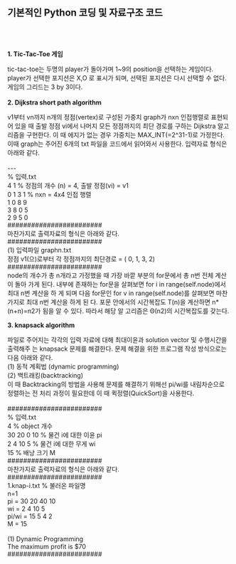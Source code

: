 **기본적인 Python 코딩 및 자료구조 코드**
----------------------------------
<br/><br/><br/>**1. Tic-Tac-Toe 게임**

tic-tac-toe는 두명의 player가 돌아가며 1~9의 position을 선택하는 게임이다. player가 선택한 포지션은 X,O 로 표시가 되며, 선택된 포지션은 다시 선택할 수 없다.게임의 그리드는 3 by 3이다. 
<br/><br/>
**2. Dijkstra short path algorithm**

v1부터 vn까지 n개의 정점(vertex)로 구성된 가중치 graph가 nxn 인접행렬로 표현되어 있을 때 출발 정점 vi에서 나머지 모든 정점까지의 최단 경로를 구하는 Dijkstra 알고리즘을 구현한다. 이 때 에지가 없는 경우 가중치는 MAX_INT(=2^31-1)로 가정한다. 이때 graph는 주어진 6개의 txt 파일을 코드에서 읽어와서 사용한다.
입력자료 형식은 아래와 같다.
<br/>
<br/>---
<br/>% 입력.txt
<br/>4 1   % 정점의 개수 (n) = 4, 출발 정점(vi) = v1
<br/>0 1 3 1 % nxn = 4x4 인접 행렬
<br/>1 0 8 9
<br/>3 8 0 5
<br/>2 9 5 0
<br/>########################
<br/>마찬가지로 출력자료의 형식은 아래와 같다.
<br/>########################
<br/>(1) 입력파일 graphn.txt
<br/>정점 v1(으)로부터 각 정점까지의 최단경로 = ( 0, 1, 3, 2)
<br/>########################
<br/>node의 개수가 총 n개라고 가정했을 때 가장 바깥 부분의 for문에서 총 n번 전체 계산이 돌아 가게 된다. 내부에 존재하는 for문을 살펴보면 for i in range(self.node)에서 최대 n번 계산을 하 게 되며 다음 for문인 for v in range(self.node)를 살펴보면 마찬가지로 최대 n번 계산을 하게 된 다. 포문 안에서의 시간복잡도 T(n)을 계산하면 n*(n+n)=n2가 됨을 알 수 있다. 따라서 해당 알 고리즘은 Θ(n2)의 시간복잡도를 갖는다.

**3. knapsack algorithm**

파일로 주어지는 각각의 입력 자료에 대해 최대이윤과 solution vector 및 수행시간을 출력해주 는 knapsack 문제를 해결한다. 문제 해결을 위한 프로그램 작성 방식으로는 다음 아래와 같다.
<br/>(1) 동적 계획법 (dynamic programming)
<br/>(2) 백트래킹(backtracking)
<br/>이 때 Backtracking의 방법을 사용해 문제를 해결하기 위해선 pi/wi를 내림차순으로 정렬하는 전 처리 과정이 필요한데 이 때 퀵정렬(QuickSort)을 사용한다.
<br/>
<br/>########################
<br/>% 입력.txt
<br/>4 % object 개수
<br/>30 20 0 10 % 물건 i에 대한 이윤 pi
<br/>2 4 10 5 % 물건 i에 대한 무게 wi
<br/>15 % 배낭 크기 M
<br/>########################
<br/>마찬가지로 출력자료의 형식은 아래와 같다.
<br/>########################
<br/>1.knap-i.txt % 불러온 파일명
<br/>n=1
<br/>pi = 30 20 40 10
<br/>wi = 2 4 10 5
<br/>pi/wi = 15 5 4 2
<br/>M = 15
<br/>
<br/>(1) Dynamic Programming
<br/> The maximum profit is $70
<br/>########################

